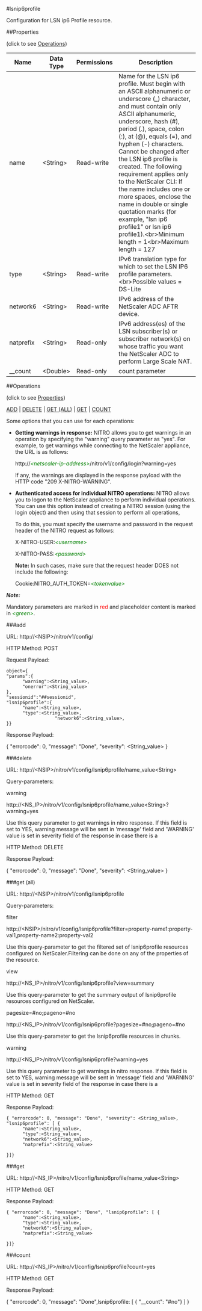 #lsnip6profile

Configuration for LSN ip6 Profile resource.


##Properties 
<span>(click to see [Operations](#operations))</span>


<table><thead><tr><th>Name</th><th> Data Type</th><th> Permissions</th><th>Description</th></tr></thead><tbody><tr><td>name</td><td>&lt;String></td><td>Read-write</td><td>Name for the LSN ip6 profile. Must begin with an ASCII alphanumeric or underscore (_) character, and must contain only ASCII alphanumeric, underscore, hash (#), period (.), space, colon (:), at (@), equals (=), and hyphen (-) characters. Cannot be changed after the LSN ip6 profile is created. The following requirement applies only to the NetScaler CLI: If the name includes one or more spaces, enclose the name in double or single quotation marks (for example, "lsn ip6 profile1" or lsn ip6 profile1).&lt;br>Minimum length = 1&lt;br>Maximum length = 127</td><tr><tr><td>type</td><td>&lt;String></td><td>Read-write</td><td>IPv6 translation type for which to set the LSN IP6 profile parameters.&lt;br>Possible values = DS-Lite</td><tr><tr><td>network6</td><td>&lt;String></td><td>Read-write</td><td>IPv6 address of the NetScaler ADC AFTR device.</td><tr><tr><td>natprefix</td><td>&lt;String></td><td>Read-only</td><td>IPv6 address(es) of the LSN subscriber(s) or subscriber network(s) on whose traffic you want the NetScaler ADC to perform Large Scale NAT.</td><tr><tr><td>__count</td><td>&lt;Double></td><td>Read-only</td><td>count parameter</td><tr></tbody></table>
##Operations 
<span>(click to see [Properties](#properties))</span>


[ADD](#add) | [DELETE](#delete) | [GET (ALL)](#get-(all)) | [GET](#get) | [COUNT](#count)


Some options that you can use for each operations:
<ul><li><p><b>Getting warnings in response:</b> NITRO allows you to get warnings in an operation by specifying the "warning" query parameter as "yes". For example, to get warnings while connecting to the NetScaler appliance, the URL is as follows:</p><p>http://<span style="color:green;font-style:italic;">&lt;netscaler-ip-address&gt;</span>/nitro/v1/config/login?warning=yes</p><p>If any, the warnings are displayed in the response payload with the HTTP code "209 X-NITRO-WARNING".</p></li><li><p><b>Authenticated access for individual NITRO operations:</b> NITRO allows you to logon to the NetScaler appliance to perform individual operations. You can use this option instead of creating a NITRO session (using the login object) and then using that session to perform all operations,</p><p>To do this, you must specify the username and password in the request header of the NITRO request as follows:</p><p>X-NITRO-USER:<span style="color:green;font-style:italic;">&lt;username&gt;</span></p><p>X-NITRO-PASS:<span style="color:green;font-style:italic;">&lt;password&gt;</span></p><p><b>Note:</b> In such cases, make sure that the request header DOES not include the following:</p><p>Cookie:NITRO_AUTH_TOKEN=<span style="color:green;font-style:italic;">&lt;tokenvalue&gt;</span></p></li></ul>



***Note:*** 
Mandatory parameters are marked in <span style="color:#FF0000;">red</span> and placeholder content is marked in <span style="color:green;font-style:italic">&lt;green&gt;</span>.

###add



URL: http://&lt;NSIP&gt;/nitro/v1/config/
HTTP Method: POST
Request Payload: ```object={"params":{      "warning":<String_value>,      "onerror":<String_value>},"sessionid":"##sessionid","lsnip6profile":{      "name":<String_value>,      "type":<String_value>,                  "network6":<String_value>,}}```
Response Payload: 
{ "errorcode": 0, "message": "Done", "severity": <String_value> }


###delete



URL: http://&lt;NSIP&gt;/nitro/v1/config/lsnip6profile/name_value&lt;String&gt;
Query-parameters:
warning
http://&lt;NS_IP&gt;/nitro/v1/config/lsnip6profile/name_value&lt;String&gt;?warning=yes
Use this query parameter to get warnings in nitro response. If this field is set to YES, warning message will be sent in 'message' field and 'WARNING' value is set in severity field of the response in case there is a



HTTP Method: DELETE
Response Payload: 
{ "errorcode": 0, "message": "Done", "severity": <String_value> }


###get (all)



URL: http://&lt;NSIP&gt;/nitro/v1/config/lsnip6profile
Query-parameters:
filter
http://&lt;NSIP&gt;/nitro/v1/config/lsnip6profile?filter=property-name1:property-val1,property-name2:property-val2
Use this query-parameter to get the filtered set of lsnip6profile resources configured on NetScaler.Filtering can be done on any of the properties of the resource.


view
http://&lt;NS_IP&gt;/nitro/v1/config/lsnip6profile?view=summary
Use this query-parameter to get the summary output of lsnip6profile resources configured on NetScaler.


pagesize=#no;pageno=#no
http://&lt;NS_IP&gt;/nitro/v1/config/lsnip6profile?pagesize=#no;pageno=#no
Use this query-parameter to get the lsnip6profile resources in chunks.


warning
http://&lt;NS_IP&gt;/nitro/v1/config/lsnip6profile?warning=yes
Use this query parameter to get warnings in nitro response. If this field is set to YES, warning message will be sent in 'message' field and 'WARNING' value is set in severity field of the response in case there is a



HTTP Method: GET
Response Payload: ```{ "errorcode": 0, "message": "Done", "severity": <String_value>, "lsnip6profile": [ {      "name":<String_value>,      "type":<String_value>,      "network6":<String_value>,      "natprefix":<String_value>}]}```



###get



URL: http://&lt;NS_IP&gt;/nitro/v1/config/lsnip6profile/name_value&lt;String&gt;
HTTP Method: GET
Response Payload: ```{ "errorcode": 0, "message": "Done", "lsnip6profile": [ {      "name":<String_value>,      "type":<String_value>,      "network6":<String_value>,      "natprefix":<String_value>}]}```



###count



URL: http://&lt;NS_IP&gt;/nitro/v1/config/lsnip6profile?count=yes
HTTP Method: GET
Response Payload: 
{ "errorcode": 0, "message": "Done",lsnip6profile: [ { "__count": "#no"} ] }


